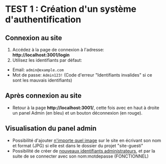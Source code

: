 # TEST 1 : Création d'un système d'authentification


## Connexion au site

1. Accédez à la page de connexion à l'adresse: **http://localhost:3001/login**
2. Utilisez les identifiants par défaut:
- Email: `admin@example.com`
- Mot de passe: `Admin123!`
(Code d'erreur "Identifiants invalides" si ce sont les mauvais identifiants)

## Après connexion au site

- Retour à la page **http://localhost:3001/**, cette fois avec en haut à droite un panel Admin (en bleu) et un bouton déconnexion (en rouge).

## Visualisation du panel admin

- Possibilité d'ajouter [n'importe quel image](https://cdn.discordapp.com/attachments/1414290685259022456/1414291638225735752/A7D139F2-ED02-4107-AB40-F185FA1E6C5F.png?ex=68bf093a&is=68bdb7ba&hm=4b61f766ea3e3551ef4b1132ecf9dc9ac4162e78311ae6b53ab803324b63faae) sur le site en écrivant son nom et format (JPG) si elle est dans le dossier du projet "site-guesti"
- Possibilité de créer de [nouveaux identifiants administrateurs](https://cdn.discordapp.com/attachments/1414290685259022456/1414291752701132922/A0AE53BB-67F3-432C-9EE4-3C90491BB8ED.png?ex=68bf0956&is=68bdb7d6&hm=f97121ba7c6ae3538250d7d8e91356a15af2ab462844af5913cd674ae8699d24), et par la suite de se connecter avec son nom:motdepasse (FONCTIONNEL)
